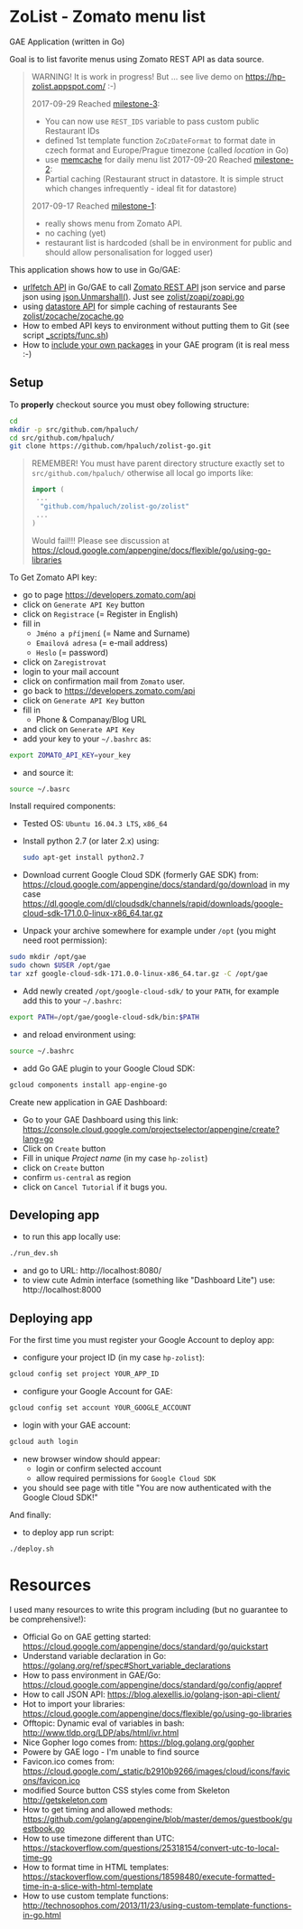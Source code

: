 # ZoList - Zomato menu list


GAE Application (written in Go)

Goal is to list favorite menus using Zomato REST API as data source.

> WARNING! It is work in progress! But ... see live demo
> on https://hp-zolist.appspot.com/ :-)
>
> 2017-09-29 Reached
> [milestone-3](https://github.com/hpaluch/zolist-go/releases/tag/zolist-milestone-3):
> * You can now use `REST_IDS` variable to pass custom public
>   Restaurant IDs
> * defined 1st template function `ZoCzDateFormat` to format
>   date in czech format and Europe/Prague timezone (called _location_ in Go)
> * use [memcache](https://cloud.google.com/appengine/docs/standard/go/memcache/reference#Codec) for daily menu list
> 2017-09-20 Reached
> [milestone-2](https://github.com/hpaluch/zolist-go/releases/tag/zolist-milestone-2):
> * Partial caching (Restaurant struct in datastore. It is simple
>   struct which changes infrequently - ideal fit for datastore)
>
> 2017-09-17 Reached
> [milestone-1](https://github.com/hpaluch/zolist-go/releases/tag/zolist-milestone-1):
> * really shows menu from Zomato API.
> * no caching (yet)
> * restaurant list is hardcoded (shall be in environment for public
>   and should allow personalisation for logged user)
>

This application shows how to use in Go/GAE:
* [urlfetch API](https://cloud.google.com/appengine/docs/standard/go/urlfetch/reference) in Go/GAE to
  call [Zomato REST API](https://developers.zomato.com/documentation)
  json service and parse json 
  using [json.Unmarshall()](https://golang.org/pkg/encoding/json/).
  Just see [zolist/zoapi/zoapi.go](https://github.com/hpaluch/zolist-go/blob/master/zolist/zoapi/zoapi.go)
* using [datastore API](https://cloud.google.com/appengine/docs/standard/go/datastore/reference) for simple caching of restaurants
  See [zolist/zocache/zocache.go](https://github.com/hpaluch/zolist-go/blob/master/zolist/zocache/zocache.go)
* How to embed API keys to environment without putting them to Git
  (see script [_scripts/func.sh](https://github.com/hpaluch/zolist-go/blob/master/_scripts/func.sh))
* How to [include your own packages](https://golang.org/pkg/encoding/json/)
  in your GAE program (it is real mess :-)

## Setup

To **properly** checkout source you must obey following structure:
```bash
cd 
mkdir -p src/github.com/hpaluch/
cd src/github.com/hpaluch/
git clone https://github.com/hpaluch/zolist-go.git
```

> REMEMBER! You must have parent directory structure
> exactly set to `src/github.com/hpaluch/` otherwise
> all local go imports like:
> ```go
> import (
>  ...
>	"github.com/hpaluch/zolist-go/zolist"
>  ...
> )
> ```
> Would fail!!!
> Please see discussion
> at https://cloud.google.com/appengine/docs/flexible/go/using-go-libraries


To Get Zomato API key:
* go to page https://developers.zomato.com/api
* click on `Generate API Key` button
* click on `Registrace` (= Register in English)
* fill in 
  * `Jméno a příjmení` (= Name and Surname)
  * `Emailová adresa`  (= e-mail address) 
  * `Heslo` (= password)
* click on `Zaregistrovat`
* login to your mail account
* click on confirmation mail from `Zomato` user.
* go back to https://developers.zomato.com/api
* click on `Generate API Key` button
* fill in
  * Phone & Companay/Blog URL
* and click on `Generate API Key`
* add your key to your `~/.bashrc` as:
```bash
export ZOMATO_API_KEY=your_key
```
* and source it:
```bash
source ~/.basrc
```



Install required components:

* Tested OS: `Ubuntu 16.04.3 LTS`, `x86_64`

* Install python 2.7 (or later 2.x) using:

  ```bash
  sudo apt-get install python2.7
  ```

* Download current Google Cloud SDK (formerly GAE SDK) from:
  https://cloud.google.com/appengine/docs/standard/go/download
  in my case
  https://dl.google.com/dl/cloudsdk/channels/rapid/downloads/google-cloud-sdk-171.0.0-linux-x86_64.tar.gz 

* Unpack your archive somewhere for example under `/opt`
  (you might need root permission):

```bash
sudo mkdir /opt/gae
sudo chown $USER /opt/gae
tar xzf google-cloud-sdk-171.0.0-linux-x86_64.tar.gz -C /opt/gae
```
* Add newly created `/opt/google-cloud-sdk/` to your `PATH`,
  for example add this to your `~/.bashrc`:

```bash
export PATH=/opt/gae/google-cloud-sdk/bin:$PATH
```

* and reload environment using:

```bash
source ~/.bashrc
```

* add Go GAE plugin to your Google Cloud SDK:

```bash
gcloud components install app-engine-go
```

Create new application in GAE Dashboard:

* Go to your GAE Dashboard using this link:
  https://console.cloud.google.com/projectselector/appengine/create?lang=go
* Click on `Create` button
* Fill in unique _Project name_ (in my case `hp-zolist`)
* click on `Create` button
* confirm `us-central` as region
* click on `Cancel Tutorial` if it bugs you.

## Developing app

* to run this app locally use:
```bash
./run_dev.sh
```
* and go to URL: http://localhost:8080/
* to view cute Admin interface (something like "Dashboard Lite")
  use: http://localhost:8000

## Deploying app

For the first time you must register your Google Account to deploy app:

* configure your project ID (in my case `hp-zolist`):
```bash
gcloud config set project YOUR_APP_ID
```

* configure your Google Account for GAE:
```bash
gcloud config set account YOUR_GOOGLE_ACCOUNT
```
* login with your GAE account:
```bash
gcloud auth login
```
* new browser window should appear:
  * login or confirm selected account
  * allow required permissions for `Google Cloud SDK`
* you should see page with title "You are now authenticated with the Google Cloud SDK!"

And finally:
* to deploy app run script:
```bash
./deploy.sh
```


# Resources

I used many resources to write this program including
(but no guarantee to be comprehensive!):

* Official Go on GAE getting started:
  https://cloud.google.com/appengine/docs/standard/go/quickstart
* Understand variable declaration in Go:
  https://golang.org/ref/spec#Short_variable_declarations
* How to pass environment in GAE/Go:
  https://cloud.google.com/appengine/docs/standard/go/config/appref
* How to call JSON API:
  https://blog.alexellis.io/golang-json-api-client/
* Hot to import your libraries:
  https://cloud.google.com/appengine/docs/flexible/go/using-go-libraries
* Offtopic: Dynamic eval of variables in bash:
  http://www.tldp.org/LDP/abs/html/ivr.html
* Nice Gopher logo comes from:
  https://blog.golang.org/gopher
* Powere by GAE logo - I'm unable to find source
* Favicon.ico comes from:
  https://cloud.google.com/_static/b2910b9266/images/cloud/icons/favicons/favicon.ico
* modified Source button CSS styles come from Skeleton
  http://getskeleton.com
* How to get timing and allowed methods:
  https://github.com/golang/appengine/blob/master/demos/guestbook/guestbook.go
* How to use timezone different than UTC:
  https://stackoverflow.com/questions/25318154/convert-utc-to-local-time-go
* How to format time in HTML templates:
  https://stackoverflow.com/questions/18598480/execute-formatted-time-in-a-slice-with-html-template 
* How to use custom template functions:
  http://technosophos.com/2013/11/23/using-custom-template-functions-in-go.html
